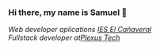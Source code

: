### Hi there, my name is Samuel 👋

<p><em>Web developer aplications <a href="https://www.educa2.madrid.org/web/iescanaveral">IES El Cañaveral</a>
</br>Fullstack developer at<a href="https://www.plexus.es/">Plexus Tech</a>
</em></p>
